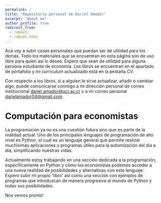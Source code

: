 ```yaml
---
permalink: /
title: "Repositorio personal de Dariel Amador"
excerpt: "About me"
author_profile: true
redirect_from: 
  - /about/
  - /about.html
---
```


Acá voy a subir cosas personales que puedan ser de utilidad para los demás. Todo los materiales que se encuentran en esta página son de uso libre para quien así lo desee. Espero que sean de utilidad para alguna persona estudiante de economía. Los libros se encuentran en el apartado de portafolio y mi currículum actualizado está en la pestaña CV.

Con respecto a los libros, si a alguien le sirve actualizar, añadir o cambiar algo, puede comunicarse conmigo a mi dirección personal de correo institucional dariel.amador@ucr.ac.cr  o a mi correo personal darielamador04@gmail.com.

Computación para economistas
======
La programación ya no es una cuestión futura sino que es parte de la realidad actual. Uno de los principales lenguajes de programación de alto nivel es Python, el cual es un lenguaje general que permite realizar muchísimas aplicaciones y programas útiles para la automización del día a día, simplificando nuestras vidas.

Actualmente estoy trabajando en una sección dedicada a la programación, específicamente en Python y cómo los economistas podemos acceder a una nueva realidad de posibilidades y alternativas con este lenguaje. Espero subir mi propio 'libro' así como una sección con ejemplos de programas que introduzcan de manera progresiva al mundo de Python y todas sus posibilidades. 

Nos vemos pronto!

